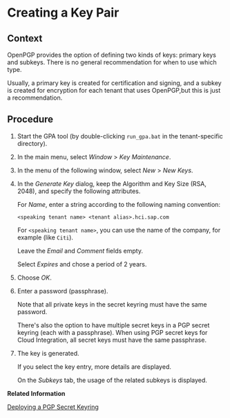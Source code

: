 <!-- loiobb416c51c3d64d3fba03bce1b5d06846 -->

# Creating a Key Pair



## Context

OpenPGP provides the option of defining two kinds of keys: primary keys and subkeys. There is no general recommendation for when to use which type.

Usually, a primary key is created for certification and signing, and a subkey is created for encryption for each tenant that uses OpenPGP,but this is just a recommendation.



## Procedure

1.  Start the GPA tool \(by double-clicking `run_gpa.bat` in the tenant-specific directory\).

2.  In the main menu, select *Window* \> *Key Maintenance*.

3.  In the menu of the following window, select *New* \> *New Keys*.

4.  In the *Generate Key* dialog, keep the Algorithm and Key Size \(RSA, 2048\), and specify the following attributes.

    For *Name*, enter a string according to the following naming convention:

    `<speaking tenant name> <tenant alias>.hci.sap.com` 

    For `<speaking tenant name>`, you can use the name of the company, for example \(like `Citi`\).

    Leave the *Email* and *Comment* fields empty.

    Select *Expires* and chose a period of 2 years.

5.  Choose *OK*.

6.  Enter a password \(passphrase\).

    Note that all private keys in the secret keyring must have the same password.

    There's also the option to have multiple secret keys in a PGP secret keyring \(each with a passphrase\). When using PGP secret keys for Cloud Integration, all secret keys must have the same passphrase.

7.  The key is generated.

    If you select the key entry, more details are displayed.

    On the *Subkeys* tab, the usage of the related subkeys is displayed.


**Related Information**  


[Deploying a PGP Secret Keyring](../Operations/deploying-a-pgp-secret-keyring-9d8e1a9.md "This artifact contains the PGP secret keys for the usage of Open Pretty Good Privacy (PGP). The private key enables the tenant to decrypt or sign messages.")

